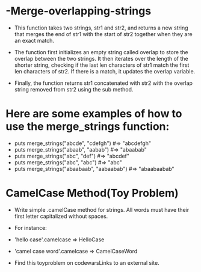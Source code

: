 # -Merge-overlapping-strings

- This function takes two strings, str1 and str2, and returns a new string that merges the end of str1 with the start of str2 together when they are an exact match.

- The function first initializes an empty string called overlap to store the overlap between the two strings. It then iterates over the length of the shorter string, checking if the last len characters of str1 match the first len characters of str2. If there is a match, it updates the overlap variable.

- Finally, the function returns str1 concatenated with str2 with the overlap string removed from str2 using the sub method.

# Here are some examples of how to use the merge_strings function:
- puts merge_strings("abcde", "cdefgh")   #=> "abcdefgh"
- puts merge_strings("abaab", "aabab")   #=> "abaabab"
- puts merge_strings("abc", "def")       #=> "abcdef"
- puts merge_strings("abc", "abc")       #=> "abc"
- puts merge_strings("abaabaab", "aabaabab") #=> "abaabaabab"


# CamelCase Method(Toy Problem)
- Write simple .camelCase method for strings. All words must have their first letter capitalized without spaces.

- For instance:

- 'hello case'.camelcase => HelloCase

- 'camel case word'.camelcase => CamelCaseWord


- Find this toyproblem on codewarsLinks to an external site.
